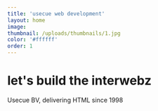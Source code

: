 ```yaml
---
title: 'usecue web development'
layout: home
image:
thumbnail: /uploads/thumbnails/1.jpg
color: '#ffffff'
order: 1
---
```



# let's build the interwebz

Usecue BV, delivering HTML since 1998

